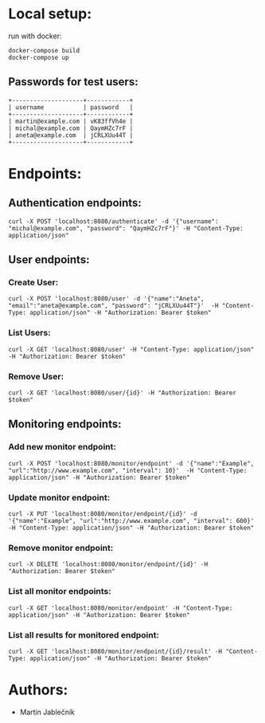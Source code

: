 # Local setup:

run with docker:
```
docker-compose build
docker-compose up
```

## Passwords for test users:

```
+--------------------+------------+
| username           | password   |
+--------------------+------------+
| martin@example.com | vK83ffVh4e |
| michal@example.com | QaymHZc7rF |
| aneta@example.com  | jCRLXUu44T |
+--------------------+------------+
```

# Endpoints:
## Authentication endpoints:
```
curl -X POST 'localhost:8080/authenticate' -d '{"username": "michal@example.com", "password": "QaymHZc7rF"}' -H "Content-Type: application/json"
```

## User endpoints:
### Create User:
```
curl -X POST 'localhost:8080/user' -d '{"name":"Aneta", "email":"aneta@example.com", "password": "jCRLXUu44T"}'  -H "Content-Type: application/json" -H "Authorization: Bearer $token"
```

### List Users:
```
curl -X GET 'localhost:8080/user' -H "Content-Type: application/json" -H "Authorization: Bearer $token"
```

### Remove User:
```
curl -X GET 'localhost:8080/user/{id}' -H "Authorization: Bearer $token"
```

## Monitoring endpoints:
### Add new monitor endpoint:
```
curl -X POST 'localhost:8080/monitor/endpoint' -d '{"name":"Example", "url":"http://www.example.com", "interval": 10}'  -H "Content-Type: application/json" -H "Authorization: Bearer $token"
```

### Update monitor endpoint:
```
curl -X PUT 'localhost:8080/monitor/endpoint/{id}' -d '{"name":"Example", "url":"http://www.example.com", "interval": 600}'  -H "Content-Type: application/json" -H "Authorization: Bearer $token"
```

### Remove monitor endpoint:
```
curl -X DELETE 'localhost:8080/monitor/endpoint/{id}' -H "Authorization: Bearer $token"
```

### List all monitor endpoints:
```
curl -X GET 'localhost:8080/monitor/endpoint' -H "Content-Type: application/json" -H "Authorization: Bearer $token"
```

### List all results for monitored endpoint:
```
curl -X GET 'localhost:8080/monitor/endpoint/{id}/result' -H "Content-Type: application/json" -H "Authorization: Bearer $token"
```



# Authors:

 - Martin Jablečník

